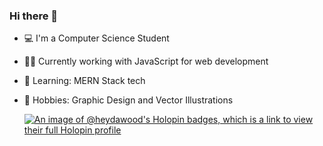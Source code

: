### Hi there 👋
- 💻‍ I'm a Computer Science Student
- 👨‍💻 Currently working with JavaScript for web development
- 🎇 Learning: MERN Stack tech
- 🎨 Hobbies: Graphic Design and Vector Illustrations

  [![An image of @heydawood's Holopin badges, which is a link to view their full Holopin profile](https://holopin.me/heydawood)](https://holopin.io/@heydawood)
